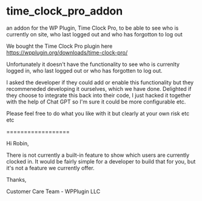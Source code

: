 # time_clock_pro_addon
an addon for the WP Plugin, Time Clock Pro, to be able to see who is currently on site, who last logged out and who has forgotton to log out

We bought the Time Clock Pro plugin here https://wpplugin.org/downloads/time-clock-pro/

Unfortunately it doesn't have the functionality to see who is currenlty logged in, who last logged out or who has forgotten to log out.

I asked the developer if they could add or enable this functionality but they recommeneded developing it ourselves, which we have done. Delighted if they choose to integrate this back into their code, I just hacked it together with the help of Chat GPT so I'm sure it could be more configurable etc. 

Please feel free to do what you like with it but clearly at your own risk etc etc


==================

Hi Robin,

There is not currently a built-in feature to show which users are currently clocked in. It would be fairly simple for a developer to build that for you, but it's not a feature we currently offer.

Thanks,


Customer Care Team - WPPlugin LLC
